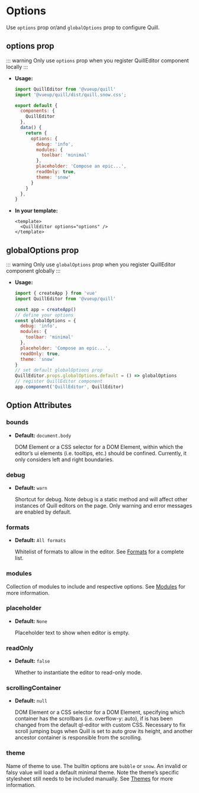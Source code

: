 # Options

Use `options` prop or/and `globalOptions` prop to configure Quill.

## options prop

::: warning
Only use `options` prop when you register QuillEditor component locally
:::

- **Usage:**
  ``` javascript
  import QuillEditor from '@vueup/quill'
  import '@vueup/quill/dist/quill.snow.css';

  export default {
    components: {
      QuillEditor
    },
    data() {
      return { 
        options: {
          debug: 'info',
          modules: {
            toolbar: 'minimal'
          },
          placeholder: 'Compose an epic...',
          readOnly: true,
          theme: 'snow'
        }
      }
    },
  }
  ```

- **In your template:**

  ``` vue
  <template>
    <QuillEditor options="options" />
  </template>
  ```

## globalOptions prop

::: warning
Only use `globalOptions` prop when you register QuillEditor component globally
:::

- **Usage:**

  ~~~ js
  import { createApp } from 'vue'
  import QuillEditor from '@vueup/quill'

  const app = createApp()
  // define your options
  const globalOptions = {
    debug: 'info',
    modules: {
      toolbar: 'minimal'
    },
    placeholder: 'Compose an epic...',
    readOnly: true,
    theme: 'snow'
  }
  // set default globalOptions prop
  QuillEditor.props.globalOptions.default = () => globalOptions
  // register QuillEditor component
  app.component('QuillEditor', QuillEditor)
  ~~~

## Option Attributes

### bounds
- **Default:** `document.body`

  DOM Element or a CSS selector for a DOM Element, within which the editor’s ui elements (i.e. tooltips, etc.) should be confined. Currently, it only considers left and right boundaries.

### debug
- **Default:** `warn`

  Shortcut for debug. Note debug is a static method and will affect other instances of Quill editors on the page. Only warning and error messages are enabled by default.

### formats
- **Default:** `All formats`

  Whitelist of formats to allow in the editor. See [Formats](https://quilljs.com/docs/formats/) for a complete list.

### modules
  Collection of modules to include and respective options. See [Modules](https://quilljs.com/docs/modules/) for more information.

### placeholder
- **Default:** `None`

  Placeholder text to show when editor is empty.

### readOnly
- **Default:** `false`

  Whether to instantiate the editor to read-only mode.

### scrollingContainer
- **Default:** `null`

  DOM Element or a CSS selector for a DOM Element, specifying which container has the scrollbars (i.e. overflow-y: auto), if is has been changed from the default ql-editor with custom CSS. Necessary to fix scroll jumping bugs when Quill is set to auto grow its height, and another ancestor container is responsible from the scrolling.

### theme
Name of theme to use. The builtin options are `bubble` or `snow`. An invalid or falsy value will load a default minimal theme. Note the theme’s specific stylesheet still needs to be included manually. See [Themes](themes.md) for more information.
